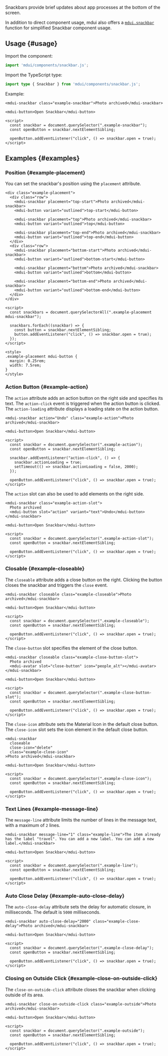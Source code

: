 Snackbars provide brief updates about app processes at the bottom of the screen.

In addition to direct component usage, mdui also offers a [`mdui.snackbar`](/en/docs/2/functions/snackbar) function for simplified Snackbar component usage.

## Usage {#usage}

Import the component:

```js
import 'mdui/components/snackbar.js';
```

Import the TypeScript type:

```ts
import type { Snackbar } from 'mdui/components/snackbar.js';
```

Example:

```html,example,playgroundId=375
<mdui-snackbar class="example-snackbar">Photo archived</mdui-snackbar>

<mdui-button>Open Snackbar</mdui-button>

<script>
  const snackbar = document.querySelector(".example-snackbar");
  const openButton = snackbar.nextElementSibling;

  openButton.addEventListener("click", () => snackbar.open = true);
</script>
```

## Examples {#examples}

### Position {#example-placement}

You can set the snackbar's position using the `placement` attribute.

```html,example,expandable,playgroundId=376
<div class="example-placement">
  <div class="row">
    <mdui-snackbar placement="top-start">Photo archived</mdui-snackbar>
    <mdui-button variant="outlined">top-start</mdui-button>

    <mdui-snackbar placement="top">Photo archived</mdui-snackbar>
    <mdui-button variant="outlined">top</mdui-button>

    <mdui-snackbar placement="top-end">Photo archived</mdui-snackbar>
    <mdui-button variant="outlined">top-end</mdui-button>
  </div>
  <div class="row">
    <mdui-snackbar placement="bottom-start">Photo archived</mdui-snackbar>
    <mdui-button variant="outlined">bottom-start</mdui-button>

    <mdui-snackbar placement="bottom">Photo archived</mdui-snackbar>
    <mdui-button variant="outlined">bottom</mdui-button>

    <mdui-snackbar placement="bottom-end">Photo archived</mdui-snackbar>
    <mdui-button variant="outlined">bottom-end</mdui-button>
  </div>
</div>

<script>
  const snackbars = document.querySelectorAll(".example-placement mdui-snackbar");

  snackbars.forEach((snackbar) => {
    const button = snackbar.nextElementSibling;
    button.addEventListener("click", () => snackbar.open = true);
  });
</script>

<style>
.example-placement mdui-button {
  margin: 0.25rem;
  width: 7.5rem;
}
</style>
```

### Action Button {#example-action}

The `action` attribute adds an action button on the right side and specifies its text. The `action-click` event is triggered when the action button is clicked. The `action-loading` attribute displays a loading state on the action button.

```html,example,expandable,playgroundId=377
<mdui-snackbar action="Undo" class="example-action">Photo archived</mdui-snackbar>

<mdui-button>Open Snackbar</mdui-button>

<script>
  const snackbar = document.querySelector(".example-action");
  const openButton = snackbar.nextElementSibling;

  snackbar.addEventListener("action-click", () => {
    snackbar.actionLoading = true;
    setTimeout(() => snackbar.actionLoading = false, 2000);
  });

  openButton.addEventListener("click", () => snackbar.open = true);
</script>
```

The `action` slot can also be used to add elements on the right side.

```html,example,expandable,playgroundId=378
<mdui-snackbar class="example-action-slot">
  Photo archived
  <mdui-button slot="action" variant="text">Undo</mdui-button>
</mdui-snackbar>

<mdui-button>Open Snackbar</mdui-button>

<script>
  const snackbar = document.querySelector(".example-action-slot");
  const openButton = snackbar.nextElementSibling;

  openButton.addEventListener("click", () => snackbar.open = true);
</script>
```

### Closable {#example-closeable}

The `closeable` attribute adds a close button on the right. Clicking the button closes the snackbar and triggers the `close` event.

```html,example,expandable,playgroundId=379
<mdui-snackbar closeable class="example-closeable">Photo archived</mdui-snackbar>

<mdui-button>Open Snackbar</mdui-button>

<script>
  const snackbar = document.querySelector(".example-closeable");
  const openButton = snackbar.nextElementSibling;

  openButton.addEventListener("click", () => snackbar.open = true);
</script>
```

The `close-button` slot specifies the element of the close button.

```html,example,expandable,playgroundId=380
<mdui-snackbar closeable class="example-close-button-slot">
  Photo archived
  <mdui-avatar slot="close-button" icon="people_alt"></mdui-avatar>
</mdui-snackbar>

<mdui-button>Open Snackbar</mdui-button>

<script>
  const snackbar = document.querySelector(".example-close-button-slot");
  const openButton = snackbar.nextElementSibling;

  openButton.addEventListener("click", () => snackbar.open = true);
</script>
```

The `close-icon` attribute sets the Material Icon in the default close button. The `close-icon` slot sets the icon element in the default close button.

```html,example,expandable,playgroundId=381
<mdui-snackbar
  closeable
  close-icon="delete"
  class="example-close-icon"
>Photo archived</mdui-snackbar>

<mdui-button>Open Snackbar</mdui-button>

<script>
  const snackbar = document.querySelector(".example-close-icon");
  const openButton = snackbar.nextElementSibling;

  openButton.addEventListener("click", () => snackbar.open = true);
</script>
```

### Text Lines {#example-message-line}

The `message-line` attribute limits the number of lines in the message text, with a maximum of `2` lines.

```html,example,expandable,playgroundId=382
<mdui-snackbar message-line="1" class="example-line">The item already has the label "travel". You can add a new label. You can add a new label.</mdui-snackbar>

<mdui-button>Open Snackbar</mdui-button>

<script>
  const snackbar = document.querySelector(".example-line");
  const openButton = snackbar.nextElementSibling;

  openButton.addEventListener("click", () => snackbar.open = true);
</script>
```

### Auto Close Delay {#example-auto-close-delay}

The `auto-close-delay` attribute sets the delay for automatic closure, in milliseconds. The default is `5000` milliseconds.

```html,example,expandable,playgroundId=383
<mdui-snackbar auto-close-delay="2000" class="example-close-delay">Photo archived</mdui-snackbar>

<mdui-button>Open Snackbar</mdui-button>

<script>
  const snackbar = document.querySelector(".example-close-delay");
  const openButton = snackbar.nextElementSibling;

  openButton.addEventListener("click", () => snackbar.open = true);
</script>
```

### Closing on Outside Click {#example-close-on-outside-click}

The `close-on-outside-click` attribute closes the snackbar when clicking outside of its area.

```html,example,expandable,playgroundId=384
<mdui-snackbar close-on-outside-click class="example-outside">Photo archived</mdui-snackbar>

<mdui-button>Open Snackbar</mdui-button>

<script>
  const snackbar = document.querySelector(".example-outside");
  const openButton = snackbar.nextElementSibling;

  openButton.addEventListener("click", () => snackbar.open = true);
</script>
```
